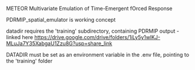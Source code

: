 METEOR
Multivariate Emulation of Time-Emergent fOrced Response


PDRMIP_spatial_emulator is working concept

datadir requires the 'training' subdirectory, containing PDRMIP output - linked here https://drive.google.com/drive/folders/1iLy5y1wlKJ-MLuJa7Y35XabgaU1Zzu8G?usp=share_link

DATADIR must be set as an environment variable in the .env file, pointing to the 'training' folder
